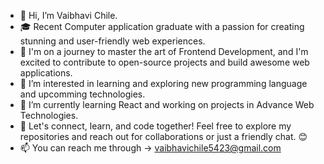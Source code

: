 - 👋 Hi, I’m Vaibhavi Chile.
- 🎓 Recent Computer application graduate with a passion for creating stunning and user-friendly web experiences.  
- 🚀 I'm on a journey to master the art of Frontend Development, and I'm excited to contribute to open-source projects and build awesome web applications.
- 👀 I’m interested in learning and exploring new programming language and upcomming technologies.
- 🌱 I’m currently learning React and working on projects in Advance Web Technologies.
- 🌟 Let's connect, learn, and code together! Feel free to explore my repositories and reach out for collaborations or just a friendly chat. 😊 
- 📫 You can reach me through -> vaibhavichile5423@gmail.com

